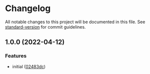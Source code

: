 # Changelog

All notable changes to this project will be documented in this file. See [standard-version](https://github.com/conventional-changelog/standard-version) for commit guidelines.

## 1.0.0 (2022-04-12)


### Features

* initial ([02483dc](https://github.com/Djaler/async-queue-chain/commit/02483dc0c50823b50eaf05b9b091858d6ab7cc1c))
